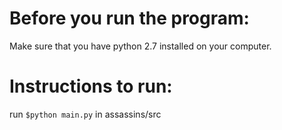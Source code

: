 # Before you run the program:
Make sure that you have python 2.7 installed on your computer.

# Instructions to run:
run `$python main.py` in assassins/src